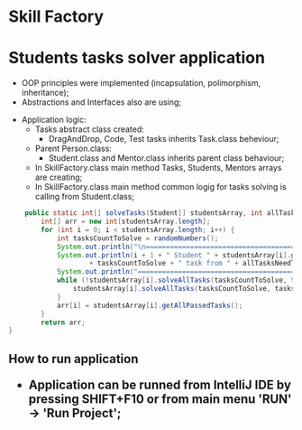 # Skill Factory

<h1> Students tasks solver application</h1>

- OOP principles were implemented (incapsulation, polimorphism, inheritance);
- Abstractions and Interfaces also are using;

+ Application logic:
  + Tasks abstract class created: 
    + DragAndDrop, Code, Test tasks inherits Task.class beheviour;
  + Parent Person.class:
    + Student.class and Mentor.class inherits parent class behaviour;
  + In SkillFactory.class main method Tasks, Students, Mentors arrays are creating;     
  + In SkillFactory.class main method common logig for tasks solving is calling from Student.class;

```Java
    public static int[] solveTasks(Student[] studentsArray, int allTasksNeedToSolve, Task[] tasks) {
        int[] arr = new int[studentsArray.length];
        for (int i = 0; i < studentsArray.length; i++) {
            int tasksCountToSolve = randomNumbers();
            System.out.println("\n==========================================================================");
            System.out.println(i + 1 + " Student " + studentsArray[i].getName() + " must to solve "
                    + tasksCountToSolve + " task from " + allTasksNeedToSolve);
            System.out.println("==========================================================================\n");
            while (!studentsArray[i].solveAllTasks(tasksCountToSolve, tasks)) {
                studentsArray[i].solveAllTasks(tasksCountToSolve, tasks);
            }
            arr[i] = studentsArray[i].getAllPassedTasks();
        }
        return arr;
}
```

<h2>How to run application</>

+ Application can be runned from IntelliJ IDE by pressing SHIFT+F10 or from main menu 'RUN' -> 'Run Project';
